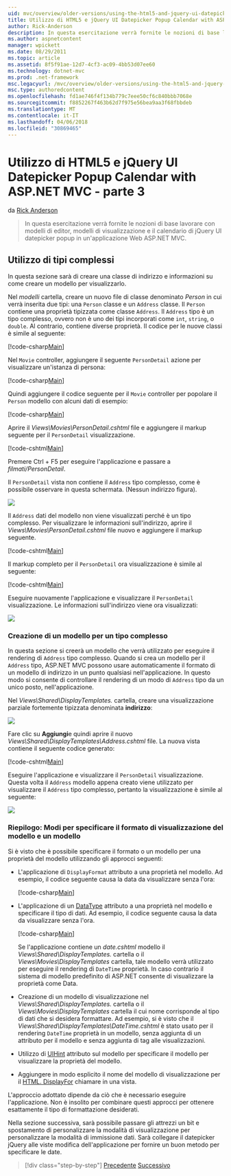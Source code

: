 ```yaml
---
uid: mvc/overview/older-versions/using-the-html5-and-jquery-ui-datepicker-popup-calendar-with-aspnet-mvc/using-the-html5-and-jquery-ui-datepicker-popup-calendar-with-aspnet-mvc-part-3
title: Utilizzo di HTML5 e jQuery UI Datepicker Popup Calendar with ASP.NET MVC - parte 3 | Documenti Microsoft
author: Rick-Anderson
description: In questa esercitazione verrà fornite le nozioni di base lavorare con modelli di editor, modelli di visualizzazione e il calendario di jQuery UI datepicker popup in una macchina virtuale di ASP.NET...
ms.author: aspnetcontent
manager: wpickett
ms.date: 08/29/2011
ms.topic: article
ms.assetid: 8f5f91ae-12d7-4cf3-ac09-4bb53d07ee60
ms.technology: dotnet-mvc
ms.prod: .net-framework
msc.legacyurl: /mvc/overview/older-versions/using-the-html5-and-jquery-ui-datepicker-popup-calendar-with-aspnet-mvc/using-the-html5-and-jquery-ui-datepicker-popup-calendar-with-aspnet-mvc-part-3
msc.type: authoredcontent
ms.openlocfilehash: fd1ae746f4f134b779c7eee50cf6c840bbb7068e
ms.sourcegitcommit: f8852267f463b62d7f975e56bea9aa3f68fbbdeb
ms.translationtype: MT
ms.contentlocale: it-IT
ms.lasthandoff: 04/06/2018
ms.locfileid: "30869465"
---
```

<a name="using-the-html5-and-jquery-ui-datepicker-popup-calendar-with-aspnet-mvc---part-3"></a>Utilizzo di HTML5 e jQuery UI Datepicker Popup Calendar with ASP.NET MVC - parte 3
====================
da [Rick Anderson](https://github.com/Rick-Anderson)

> In questa esercitazione verrà fornite le nozioni di base lavorare con modelli di editor, modelli di visualizzazione e il calendario di jQuery UI datepicker popup in un'applicazione Web ASP.NET MVC.


## <a name="working-with-complex-types"></a>Utilizzo di tipi complessi

In questa sezione sarà di creare una classe di indirizzo e informazioni su come creare un modello per visualizzarlo.

Nel *modelli* cartella, creare un nuovo file di classe denominato *Person* in cui verrà inserita due tipi: una `Person` classe e un `Address` classe. Il `Person` contiene una proprietà tipizzata come classe `Address`. Il `Address` tipo è un tipo complesso, ovvero non è uno dei tipi incorporati come `int`, `string`, o `double`. Al contrario, contiene diverse proprietà. Il codice per le nuove classi è simile al seguente:

[!code-csharp[Main](using-the-html5-and-jquery-ui-datepicker-popup-calendar-with-aspnet-mvc-part-3/samples/sample1.cs)]

Nel `Movie` controller, aggiungere il seguente `PersonDetail` azione per visualizzare un'istanza di persona:

[!code-csharp[Main](using-the-html5-and-jquery-ui-datepicker-popup-calendar-with-aspnet-mvc-part-3/samples/sample2.cs)]

Quindi aggiungere il codice seguente per il `Movie` controller per popolare il `Person` modello con alcuni dati di esempio:

[!code-csharp[Main](using-the-html5-and-jquery-ui-datepicker-popup-calendar-with-aspnet-mvc-part-3/samples/sample3.cs)]

Aprire il *Views\Movies\PersonDetail.cshtml* file e aggiungere il markup seguente per il `PersonDetail` visualizzazione.

[!code-cshtml[Main](using-the-html5-and-jquery-ui-datepicker-popup-calendar-with-aspnet-mvc-part-3/samples/sample4.cshtml)]

Premere Ctrl + F5 per eseguire l'applicazione e passare a *filmati/PersonDetail*.

Il `PersonDetail` vista non contiene il `Address` tipo complesso, come è possibile osservare in questa schermata. (Nessun indirizzo figura).

![](using-the-html5-and-jquery-ui-datepicker-popup-calendar-with-aspnet-mvc-part-3/_static/image1.png)

Il `Address` dati del modello non viene visualizzati perché è un tipo complesso. Per visualizzare le informazioni sull'indirizzo, aprire il *Views\Movies\PersonDetail.cshtml* file nuovo e aggiungere il markup seguente.

[!code-cshtml[Main](using-the-html5-and-jquery-ui-datepicker-popup-calendar-with-aspnet-mvc-part-3/samples/sample5.cshtml)]

Il markup completo per il `PersonDetail` ora visualizzazione è simile al seguente:

[!code-cshtml[Main](using-the-html5-and-jquery-ui-datepicker-popup-calendar-with-aspnet-mvc-part-3/samples/sample6.cshtml)]

Eseguire nuovamente l'applicazione e visualizzare il `PersonDetail` visualizzazione. Le informazioni sull'indirizzo viene ora visualizzati:

![](using-the-html5-and-jquery-ui-datepicker-popup-calendar-with-aspnet-mvc-part-3/_static/image2.png)

### <a name="creating-a-template-for-a-complex-type"></a>Creazione di un modello per un tipo complesso

In questa sezione si creerà un modello che verrà utilizzato per eseguire il rendering di `Address` tipo complesso. Quando si crea un modello per il `Address` tipo, ASP.NET MVC possono usare automaticamente il formato di un modello di indirizzo in un punto qualsiasi nell'applicazione. In questo modo si consente di controllare il rendering di un modo di `Address` tipo da un unico posto, nell'applicazione.

Nel *Views\Shared\DisplayTemplates.* cartella, creare una visualizzazione parziale fortemente tipizzata denominata **indirizzo**:

![](using-the-html5-and-jquery-ui-datepicker-popup-calendar-with-aspnet-mvc-part-3/_static/image3.png)

Fare clic su **Aggiungi**e quindi aprire il nuovo *Views\Shared\DisplayTemplates\Address.cshtml* file. La nuova vista contiene il seguente codice generato:

[!code-cshtml[Main](using-the-html5-and-jquery-ui-datepicker-popup-calendar-with-aspnet-mvc-part-3/samples/sample7.cshtml)]

Eseguire l'applicazione e visualizzare il `PersonDetail` visualizzazione. Questa volta il `Address` modello appena creato viene utilizzato per visualizzare il `Address` tipo complesso, pertanto la visualizzazione è simile al seguente:

![](using-the-html5-and-jquery-ui-datepicker-popup-calendar-with-aspnet-mvc-part-3/_static/image4.png)

### <a name="summary-ways-to-specify-the-model-display-format-and-template"></a>Riepilogo: Modi per specificare il formato di visualizzazione del modello e un modello

Si è visto che è possibile specificare il formato o un modello per una proprietà del modello utilizzando gli approcci seguenti:

- L'applicazione di `DisplayFormat` attributo a una proprietà nel modello. Ad esempio, il codice seguente causa la data da visualizzare senza l'ora:

    [!code-csharp[Main](using-the-html5-and-jquery-ui-datepicker-popup-calendar-with-aspnet-mvc-part-3/samples/sample8.cs)]
- L'applicazione di un [DataType](https://msdn.microsoft.com/library/system.componentmodel.dataannotations.datatype.aspx) attributo a una proprietà nel modello e specificare il tipo di dati. Ad esempio, il codice seguente causa la data da visualizzare senza l'ora.

    [!code-csharp[Main](using-the-html5-and-jquery-ui-datepicker-popup-calendar-with-aspnet-mvc-part-3/samples/sample9.cs)]

    Se l'applicazione contiene un *date.cshtml* modello il *Views\Shared\DisplayTemplates.* cartella o il *Views\Movies\DisplayTemplates* cartella, tale modello verrà utilizzato per eseguire il rendering di `DateTime` proprietà. In caso contrario il sistema di modello predefinito di ASP.NET consente di visualizzare la proprietà come Data.
- Creazione di un modello di visualizzazione nel *Views\Shared\DisplayTemplates.* cartella o il *Views\Movies\DisplayTemplates* cartella il cui nome corrisponde al tipo di dati che si desidera formattare. Ad esempio, si è visto che il *Views\Shared\DisplayTemplates\DateTime.cshtml* è stato usato per il rendering `DateTime` proprietà in un modello, senza aggiunta di un attributo per il modello e senza aggiunta di tag alle visualizzazioni.
- Utilizzo di [UIHint](https://msdn.microsoft.com/library/system.componentmodel.dataannotations.uihintattribute.uihint.aspx) attributo sul modello per specificare il modello per visualizzare la proprietà del modello.
- Aggiungere in modo esplicito il nome del modello di visualizzazione per il [HTML. DisplayFor](https://msdn.microsoft.com/library/ee407420.aspx) chiamare in una vista.

L'approccio adottato dipende da ciò che è necessario eseguire l'applicazione. Non è insolito per combinare questi approcci per ottenere esattamente il tipo di formattazione desiderati.

Nella sezione successiva, sarà possibile passare gli attrezzi un bit e spostamento di personalizzare la modalità di visualizzazione per personalizzare la modalità di immissione dati. Sarà collegare il datepicker jQuery alle viste modifica dell'applicazione per fornire un buon metodo per specificare le date.

> [!div class="step-by-step"]
> [Precedente](using-the-html5-and-jquery-ui-datepicker-popup-calendar-with-aspnet-mvc-part-2.md)
> [Successivo](using-the-html5-and-jquery-ui-datepicker-popup-calendar-with-aspnet-mvc-part-4.md)
